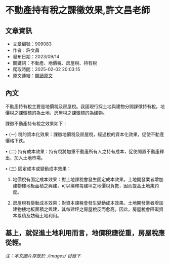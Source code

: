 # 不動產持有稅之課徵效果,許文昌老師

## 文章資訊
- 文章編號：909083
- 作者：許文昌
- 發布日期：2023/09/14
- 關鍵詞：不動產、地價稅、房屋稅、持有稅
- 爬取時間：2025-02-02 20:03:15
- 原文連結：[閱讀原文](https://real-estate.get.com.tw/Columns/detail.aspx?no=909083)

## 內文
不動產持有稅主要是地價稅及房屋稅。我國現行採土地與建物分開課徵持有稅。地價稅之課徵標的為土地，房屋稅之課徵標的為建物。

課徵不動產持有稅之效果如下：

• (一) 稅的資本化效果：課徵地價稅及房屋稅，經過稅的資本化效果，促使不動產價格下跌。

• (二) 持有成本效果：持有稅將加重不動產所有人之持有成本，促使閒置不動產釋出，加入土地市場。

• (三) 固定成本或變動成本效果：

1. 地價稅有固定成本效果：對土地課稅會發生固定成本效果。土地開發業者增加建物樓地板面積之興建，可以稀釋每建坪之地價稅負擔，因而提高土地集約度。

2. 房屋稅有變動成本效果：對資本課稅會發生變動成本效果。土地開發業者增加建物樓地板面積之興建，其每建坪之房屋稅反而愈高。因此，房屋稅會阻礙資本累積及妨礙土地利用。

基上，就促進土地利用而言，地價稅應從重，房屋稅應從輕。
---
*注：本文圖片存放於 ./images/ 目錄下*
